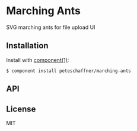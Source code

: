 
# Marching Ants

  SVG marching ants for file upload UI

## Installation

  Install with [component(1)](http://component.io):

    $ component install peteschaffner/marching-ants

## API



## License

  MIT
